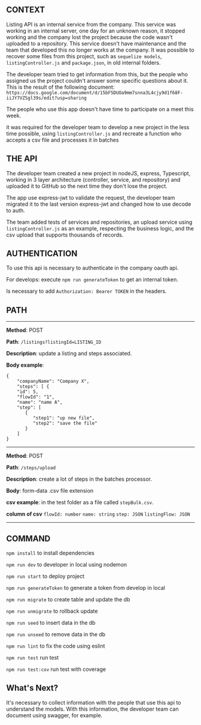 ## **CONTEXT**

Listing API is an internal service from the company.
This service was working in an internal server, one day for an unknown reason, it stopped working and the company lost the project because the code wasn't uploaded to a repository.
This service doesn't have maintenance and the team that developed this no longer works at the company.
It was possible to recover some files from this project, such as `sequelize models`, `listingController.js` and `package.json`, in old internal folders.

The developer team tried to get information from this, but the people who assigned us the project couldn't answer some specific questions about it.
This is the result of the following document: 
`https://docs.google.com/document/d/15bF5DUOa9mm7snna3L4cjy9d1f68F-iiJY7VZSgl39s/edit?usp=sharing`

The people who use this app doesn't have time to participate on a meet this week.

it was required for the developer team to develop a new project in the less time possible, using `listingController.js` and recreate a function who accepts a csv file and processes it in batches

## **THE API**

The developer team created a new project in nodeJS, express, Typescript, working in 3 layer architecture (controller, service, and repository) and uploaded it to GitHub so the next time they don't lose the project.

The app use express-jwt to validate the request, the developer team migrated it to the last version express-jwt and changed how to use decode to auth.

The team added tests of services and repositories, an upload service using `listingController.js` as an example, respecting the business logic, and the csv upload that supports thousands of records.

## **AUTHENTICATION**

To use this api is necessary to authenticate in the company oauth api. 

For develops: execute `npm run generateToken` to get an internal token.

Is necessary to add `Authorization: Bearer TOKEN` in the headers.

## **PATH**

-----------------------------------------------------------------------
**Method**: POST

**Path**: `/listings?listingId=LISTING_ID`

**Description**: update a listing and steps associated.

**Body example**:

```
{
    "companyName": "Company X",
    "steps": [ {
    "id": 5,
    "flowId": "1",
    "name": "name A",
    "step": [
       {
          "step1": "up new file",
          "step2": "save the file"
       }
    ]
}
```
-----------------------------------------------------------------------
**Method**: POST

**Path**: `/steps/upload`

**Description**: create a lot of steps in the batches processor.

**Body**: form-data .csv file extension

**csv example**: in the test folder as a file called `stepBulk.csv`.

**column of csv**
`flowId: number`
`name: string`
`step: JSON`
`listingFlow: JSON`

-----------------------------------------------------------------------

## **COMMAND**

`npm install` to install dependencies

`npm run dev` to developer in local using nodemon

`npm run start` to deploy project

`npm run generateToken` to generate a token from develop in local

`npm run migrate` to create table and update the db

`npm run unmigrate` to rollback update

`npm run seed` to insert data in the db

`npm run unseed` to remove data in the db

`npm run lint` to fix the code using eslint

`npm run test` run test

`npm run test:cov` run test with coverage

## **What's Next?**

It's necessary to collect information with the people that use this api to understand the models.
With this information, the developer team can document using swagger, for example.
